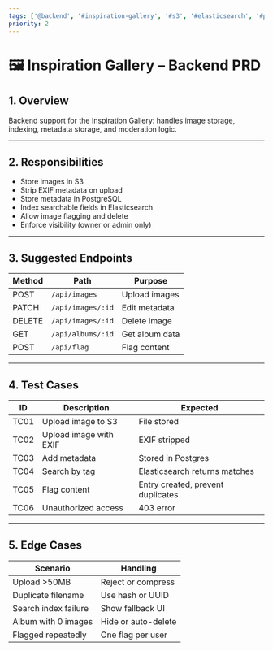 ```yaml
---
tags: ['@backend', '#inspiration-gallery', '#s3', '#elasticsearch', '#postgres', '#privacy', '#moderation']
priority: 2
---
```


# 🖼️ Inspiration Gallery – Backend PRD

## 1. Overview

Backend support for the Inspiration Gallery: handles image storage, indexing, metadata storage, and moderation logic.

---

## 2. Responsibilities

- Store images in S3
- Strip EXIF metadata on upload
- Store metadata in PostgreSQL
- Index searchable fields in Elasticsearch
- Allow image flagging and delete
- Enforce visibility (owner or admin only)

---

## 3. Suggested Endpoints

| Method | Path | Purpose |
|--------|------|---------|
| POST | `/api/images` | Upload images |
| PATCH | `/api/images/:id` | Edit metadata |
| DELETE | `/api/images/:id` | Delete image |
| GET | `/api/albums/:id` | Get album data |
| POST | `/api/flag` | Flag content |

---

## 4. Test Cases

| ID | Description | Expected |
|----|-------------|----------|
| TC01 | Upload image to S3 | File stored |
| TC02 | Upload image with EXIF | EXIF stripped |
| TC03 | Add metadata | Stored in Postgres |
| TC04 | Search by tag | Elasticsearch returns matches |
| TC05 | Flag content | Entry created, prevent duplicates |
| TC06 | Unauthorized access | 403 error |

---

## 5. Edge Cases

| Scenario | Handling |
|----------|----------|
| Upload >50MB | Reject or compress |
| Duplicate filename | Use hash or UUID |
| Search index failure | Show fallback UI |
| Album with 0 images | Hide or auto-delete |
| Flagged repeatedly | One flag per user |
